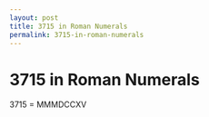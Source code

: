 ```yaml
---
layout: post
title: 3715 in Roman Numerals
permalink: 3715-in-roman-numerals
---
```


# 3715 in Roman Numerals

3715 = MMMDCCXV
